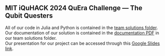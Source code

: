 ## MIT iQuHACK 2024 QuEra Challenge — The Qubit Questers
All of our code in Julia and Python is contained in the [team solutions folder](/team_solutions). \
Our documentation of our solution is contained in the [documentation PDF](/team_solutions/SolutionDocumentation.pdf) in our team solutions folder. \
Our presentation for our project can be accessed through this [Google Slides link](https://docs.google.com/presentation/d/1ZEE6XGaOqeVX9BkuggB0oXYVQeibyRMBmdhRlvYrB-0/edit?usp=sharing).
